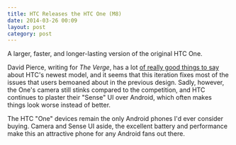 ```yaml
---
title: HTC Releases the HTC One (M8)
date: 2014-03-26 00:09
layout: post
category: post
---
```

A larger, faster, and longer-lasting version of the original HTC One. 

David Pierce, writing for _The Verge_, has a lot [of really good things to say](http://www.theverge.com/2014/3/25/5544642/htc-one-review-m8) about HTC's newest model, and it seems that this iteration fixes most of the issues that users bemoaned about in the previous design. Sadly, however, the One's camera still stinks compared to the competition, and HTC continues to plaster their "Sense" UI over Android, which often makes things look worse instead of better. 

The HTC "One" devices remain the only Android phones I'd ever consider buying. Camera and Sense UI aside, the excellent battery and performance make this an attractive phone for any Android fans out there.